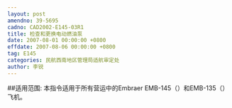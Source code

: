 ```yaml
---
layout: post
amendno: 39-5695
cadno: CAD2002-E145-03R1
title: 检查和更换电动燃油泵
date: 2007-08-01 00:00:00 +0800
effdate: 2007-08-06 00:00:00 +0800
tag: E145
categories: 民航西南地区管理局适航审定处
author: 李锐
---
```


##适用范围:
本指令适用于所有营运中的Embraer EMB-145（）和EMB-135（）飞机。

